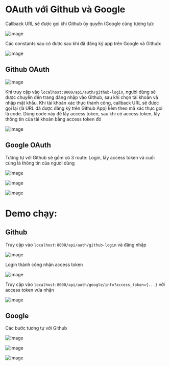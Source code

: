 # OAuth với Github và Google

Callback URL sẽ được gọi khi Github ủy quyền (Google cũng tương tự):

![image](https://github.com/williamtrandev/oauth/assets/102520170/2cafb478-8b49-475d-83c3-6469a9932a7f)

Các constants sau có được sau khi đã đăng ký app trên Google và Github:

![image](https://github.com/williamtrandev/oauth/assets/102520170/23d107fb-6eb7-4cf8-8deb-77bb4564c480)

## Github OAuth
![image](https://github.com/williamtrandev/oauth/assets/102520170/50196e7a-e959-4c1f-ba8a-f1f9a8f40612)

Khi truy cập vào ``` localhost:8000/api/auth/github-login ```, người dùng sẽ được chuyển đến trang đăng nhập vào Github, sau khi chọn tài khoản và nhập mật khẩu.
Khi tài khoản xác thực thành công, callback URL sẽ được gọi lại (là URL đã được đăng ký trên Github App) kèm theo mã xác thực gọi là code.
Dùng code này để lấy access token, sau khi có access token, lấy thông tin của tài khoản bằng access token đó

![image](https://github.com/williamtrandev/oauth/assets/102520170/446639dd-000f-4bd8-9c60-4aa3ded61017)

## Google OAuth
Tương tự với Github sẽ gồm có 3 route: Login, lấy access token và cuối cùng là thông tin của người dùng

![image](https://github.com/williamtrandev/oauth/assets/102520170/c4ef361c-c3be-4109-8c90-a5ab9b285949)

![image](https://github.com/williamtrandev/oauth/assets/102520170/21336f6a-0637-406b-96e6-e32bc7983305)

![image](https://github.com/williamtrandev/oauth/assets/102520170/99f97db0-3425-4913-9f96-a96353148044)

# Demo chạy:

## Github

Truy cập vào ``` localhost:8000/api/auth/github-login ``` và đăng nhập

![image](https://github.com/williamtrandev/oauth/assets/102520170/c5f381e4-81bd-4221-bb2f-8978aeb89a0a)

Login thành công nhận access token

![image](https://github.com/williamtrandev/oauth/assets/102520170/8d2b57db-b3ca-4f5f-acc8-b418081bdfdd)

Truy cập vào ``` localhost:8000/api/auth/google/info?access_token={...} ``` với access token vừa nhận

![image](https://github.com/williamtrandev/oauth/assets/102520170/42f8f531-9916-4e5e-8af7-d37243f8d976)


## Google

Các bước tương tự với Github

![image](https://github.com/williamtrandev/oauth/assets/102520170/12e1dad9-b5db-4779-9f16-a49a7c7cc8c0)

![image](https://github.com/williamtrandev/oauth/assets/102520170/e380a9b6-a3bb-4ffa-b971-fe192046839b)

![image](https://github.com/williamtrandev/oauth/assets/102520170/6b48ff15-33ac-422f-80ba-c39129882c04)


